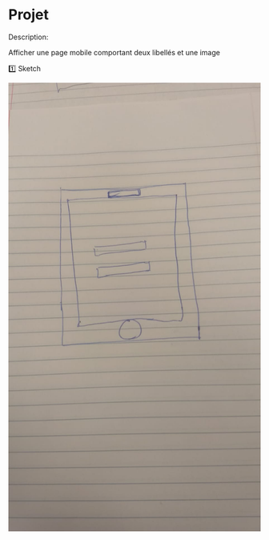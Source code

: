 # Projet

Description:

Afficher une page mobile comportant deux libellés et une image

:one: Sketch

![image](images/sketch.jpeg)
